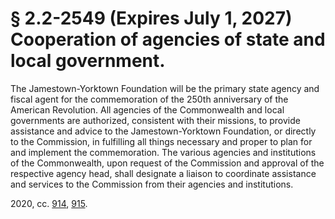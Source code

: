 # § 2.2-2549 (Expires July 1, 2027) Cooperation of agencies of state and local government.

<p>The Jamestown-Yorktown Foundation will be the primary state agency and fiscal agent for the commemoration of the 250th anniversary of the American Revolution. All agencies of the Commonwealth and local governments are authorized, consistent with their missions, to provide assistance and advice to the Jamestown-Yorktown Foundation, or directly to the Commission, in fulfilling all things necessary and proper to plan for and implement the commemoration. The various agencies and institutions of the Commonwealth, upon request of the Commission and approval of the respective agency head, shall designate a liaison to coordinate assistance and services to the Commission from their agencies and institutions.</p><p>2020, cc. <a href='http://lis.virginia.gov/cgi-bin/legp604.exe?201+ful+CHAP0914'>914</a>, <a href='http://lis.virginia.gov/cgi-bin/legp604.exe?201+ful+CHAP0915'>915</a>.</p>